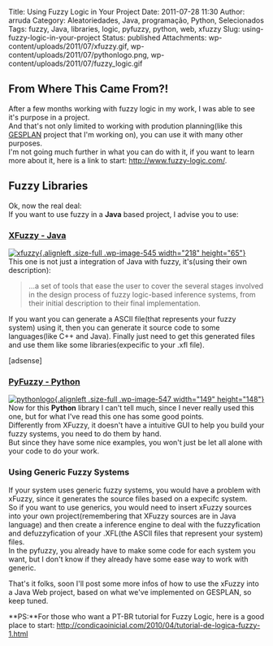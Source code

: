 Title: Using Fuzzy Logic in Your Project
Date: 2011-07-28 11:30
Author: arruda
Category: Aleatoriedades, Java, programação, Python, Selecionados
Tags: fuzzy, Java, libraries, logic, pyfuzzy, python, web, xfuzzy
Slug: using-fuzzy-logic-in-your-project
Status: published
Attachments: wp-content/uploads/2011/07/xfuzzy.gif, wp-content/uploads/2011/07/pythonlogo.png, wp-content/uploads/2011/07/fuzzy_logic.gif

From Where This Came From?!
---------------------------

After a few months working with fuzzy logic in my work, I was able to see it's purpose in a project.  
And that's not only limited to working with prodution planning(like this [GESPLAN](http://ead.deap.int.gov.br/course/view.php?id=12 "Gesplan") project that I'm working on), you can use it with many other purposes.  
I'm not going much further in what you can do with it, if you want to learn more about it, here is a link to start: <http://www.fuzzy-logic.com/>.

Fuzzy Libraries
---------------

Ok, now the real deal:  
If you want to use fuzzy in a **Java** based project, I advise you to use:

### [XFuzzy - Java](http://www2.imse-cnm.csic.es/Xfuzzy/)

[![]({static}wp-content/uploads/2011/07/xfuzzy.gif "xfuzzy"){.alignleft .size-full .wp-image-545 width="218" height="65"}]({static}wp-content/uploads/2011/07/xfuzzy.gif)  
This one is not just a integration of Java with fuzzy, it's(using their own description):

> ...a set of tools that ease the user to cover the several stages involved in the design process of fuzzy logic-based inference systems, from their initial description to their final implementation.

If you want you can generate a ASCII file(that represents your fuzzy system) using it, then you can generate it source code to some languages(like C++ and Java). Finally just need to get this generated files and use them like some libraries(expecific to your .xfl file).

\[adsense\]

### [PyFuzzy - Python](http://pyfuzzy.sourceforge.net/)

[![]({static}wp-content/uploads/2011/07/pythonlogo.png "pythonlogo"){.alignleft .size-full .wp-image-547 width="149" height="148"}]({static}wp-content/uploads/2011/07/pythonlogo.png)  
Now for this **Python** library I can't tell much, since I never really used this one, but for what I've read this one has some good points.  
Differently from XFuzzy, it doesn't have a intuitive GUI to help you build your fuzzy systems, you need to do them by hand.  
But since they have some nice examples, you won't just be let all alone with your code to do your work.

### Using Generic Fuzzy Systems

If your system uses generic fuzzy systems, you would have a problem with xFuzzy, since it generates the source files based on a expecifc system.  
So if you want to use generics, you would need to insert xFuzzy sources into your own project(remembering that XFuzzy sources are in Java language) and then create a inference engine to deal with the fuzzyfication and defuzzyfication of your .XFL(the ASCII files that represent your system) files.  
In the pyfuzzy, you already have to make some code for each system you want, but I don't know if they already have some ease way to work with generic.

That's it folks, soon I'll post some more infos of how to use the xFuzzy into a Java Web project, based on what we've implemented on GESPLAN, so keep tuned.

**PS:**For those who want a PT-BR tutorial for Fuzzy Logic, here is a good place to start: <http://condicaoinicial.com/2010/04/tutorial-de-logica-fuzzy-1.html>
